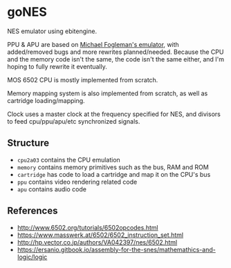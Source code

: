 # goNES

NES emulator using ebitengine.

PPU & APU are based on [Michael Fogleman's emulator](https://github.com/fogleman/nes), with added/removed bugs and more rewrites planned/needed. Because the CPU and the memory code isn't the same, the code isn't the same either, and I'm hoping to fully rewrite it eventually.

MOS 6502 CPU is mostly implemented from scratch.

Memory mapping system is also implemented from scratch, as well as cartridge loading/mapping.

Clock uses a master clock at the frequency specified for NES, and divisors to feed cpu/ppu/apu/etc synchronized signals.

## Structure

* `cpu2a03` contains the CPU emulation
* `memory` contains memory primitives such as the bus, RAM and ROM
* `cartridge` has code to load a cartridge and map it on the CPU's bus
* `ppu` contains video rendering related code
* `apu` contains audio code

## References

* http://www.6502.org/tutorials/6502opcodes.html
* https://www.masswerk.at/6502/6502_instruction_set.html
* http://hp.vector.co.jp/authors/VA042397/nes/6502.html
* https://ersanio.gitbook.io/assembly-for-the-snes/mathemathics-and-logic/logic
